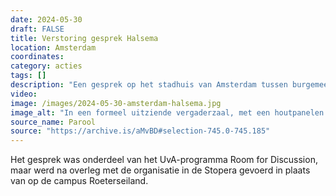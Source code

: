 ```yaml
---
date: 2024-05-30
draft: FALSE
title: Verstoring gesprek Halsema 
location: Amsterdam
coordinates: 
category: acties
tags: []
description: "Een gesprek op het stadhuis van Amsterdam tussen burgemeester Femke Halsema en studenten, met als onderwerp de demonstraties voor de bevrijding van Palestina, wordt twee keer onderbroken door een groep van zeven demonstranten."
video: 
image: /images/2024-05-30-amsterdam-halsema.jpg
image_alt: "In een formeel uitziende vergaderzaal, met een houtpanelen spreekgedeelte en individuele zetels met microfoons, is een handvol mensen aanwezig. In het midden, op lagere hoogte, zitten twee personen in lichtblauwe overhemden zonder das of jasje, met één van hen een microfoon in de hand. Naast hen zit een persoon in donkere kleding, die een blik werpt richting de camera en de hoger gelegen zetelgedeeltes. Op die hogere zetels kijken een aantal zittende mensen recht naar voren, terwijl een ander aantal zich staande, met de rug naar het centrum, demonstratief heeft opgedraaid."
source_name: Parool
source: "https://archive.is/aMvBD#selection-745.0-745.185"
---
```

Het gesprek was onderdeel van het UvA-programma Room for Discussion, maar werd na overleg met de organisatie in de Stopera gevoerd in plaats van op de campus Roeterseiland. 